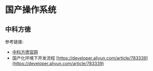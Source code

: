 # 国产操作系统

## 中科方徳

参考链接:

- [中科方徳官网](https://www.nfschina.com)
- 国产化环境下开发流程 [https://developer.aliyun.com/article/783339](https://developer.aliyun.com/article/783339)
